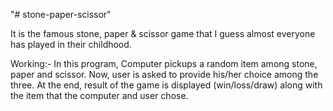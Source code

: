 "# stone-paper-scissor" 

It is the famous stone, paper & scissor game that I guess almost everyone has played in their childhood.

Working:- In this program, Computer pickups a random item among stone, paper and scissor. Now, user is asked to provide his/her choice among the three. At the end, result of the game is displayed (win/loss/draw) along with the item that the computer and user chose.


